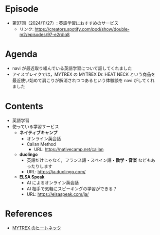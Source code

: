 # Episode

- 第97回（2024/11/27）: 英語学習におすすめのサービス
  - リンク: https://creators.spotify.com/pod/show/double-m2/episodes/97-e2rdlq8

# Agenda

- navi が最近取り組んでいる英語学習について話してくれました
- アイスブレイクでは，MYTREX の MYTREX Dr. HEAT NECK という商品を最近使い始めて肩こりが解消されつつあるという体験談を navi がしてくれました

# Contents

- 英語学習
- 使っている学習サービス
  - **ネイティブキャンプ**
    - オンライン英会話
    - Callan Method
      - URL: https://nativecamp.net/callan
  - **duolingo**
    - 英語だけじゃなく，フランス語・スペイン語・**数学・音楽** などもあったりします
    - URL: https://ja.duolingo.com/
  - **ELSA Speak**
    - AI によるオンライン英会話
    - AI 相手で気軽にスピーキングの学習ができる？
    - URL: https://elsaspeak.com/ja/

# References

- [MYTREX のヒートネック](https://mytrex.jp/neck/)
